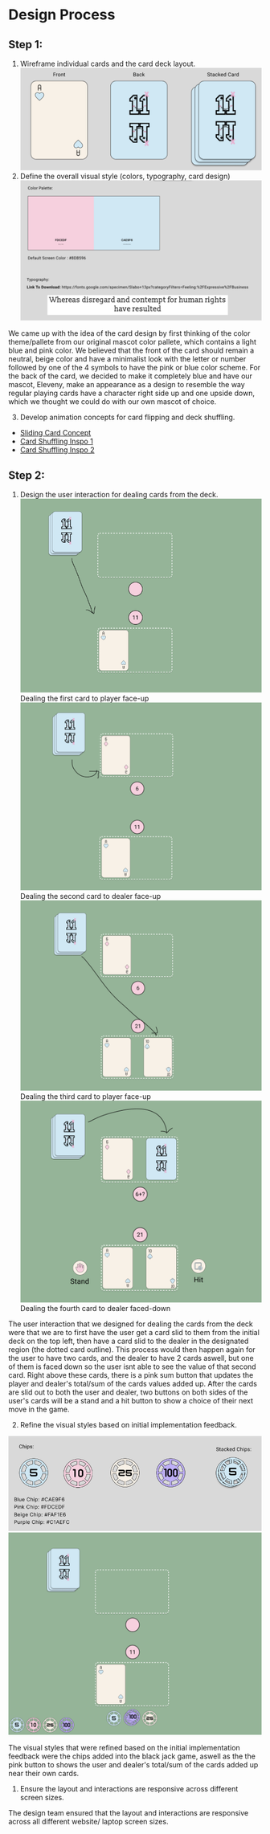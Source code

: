 # Design Process
## Step 1: 
1. Wireframe individual cards and the card deck layout.
![image of card's front, back and stacked](/Design%20Team/photos/cardView.png)
2. Define the overall visual style (colors, typography, card design)
![Visual Style](/Design%20Team/photos/visualStyle.png)

We came up with the idea of the card design by first thinking of the color theme/pallete from our original mascot color pallete, which contains a light blue and pink color. We believed that the front of the card should remain a neutral, beige color and have a minimalist look with the letter or number followed by one of the 4 symbols to have the pink or blue color scheme. For the back of the card, we decided to make it completely blue and have our mascot, Eleveny, make an appearance as a design to resemble the way regular playing cards have a character right side up and one upside down, which we thought we could do with our own mascot of choice.

3. Develop animation concepts for card flipping and deck shuffling.
- [Sliding Card Concept](https://www.youtube.com/watch?v=L1dEuHr5AGU)
- [Card Shuffling Inspo 1](https://www.youtube.com/watch?v=_b2XtD3NWmY)
- [Card Shuffling Inspo 2](https://www.youtube.com/watch?v=Ru7SeyI8E4Y)

## Step 2:

1. Design the user interaction for dealing cards from the deck.
![Dealt 1st card](/Design%20Team/photos/cardDeal1.png)
Dealing the first card to player face-up
![Dealt 2nd card](/Design%20Team/photos/cardDeal2.png)
Dealing the second card to dealer face-up
![Dealt 3rd card](/Design%20Team/photos/cardDeal3.png)
Dealing the third card to player face-up
![Dealt 4th card](/Design%20Team/photos/cardDeal4.png)
Dealing the fourth card to dealer faced-down

The user interaction that we designed for dealing the cards from the deck were that we are to first have the user get a card slid to them from the initial deck on the top left, then have a card slid to the dealer in the designated region (the dotted card outline). This process would then happen again for the user to have two cards, and the dealer to have 2 cards aswell, but one of them is faced down so the user isnt able to see the value of that second card. Right above these cards, there is a pink sum button that updates the player and dealer's total/sum of the cards values added up. After the cards are slid out to both the user and dealer, two buttons on both sides of the user's cards will be a stand and a hit button to show a choice of their next move in the game.

2. Refine the visual styles based on initial implementation feedback.

![view of chips](/Design%20Team/photos/chipView.png)
![chips on table](/Design%20Team/photos/chipsOnTable.png)

The visual styles that were refined based on the initial implementation feedback were the chips added into the black jack game, aswell as the the pink button to shows the user and dealer's total/sum of the cards added up near their own cards.


1. Ensure the layout and interactions are responsive across different screen sizes.

The design team ensured that the layout and interactions are responsive across all different website/ laptop screen sizes.